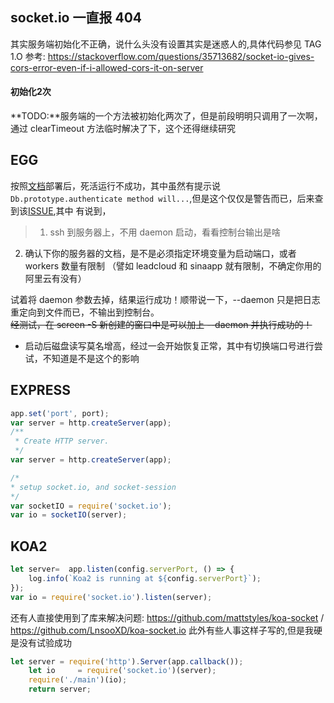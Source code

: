 ## socket.io 一直报 404
其实服务端初始化不正确，说什么头没有设置其实是迷惑人的,具体代码参见 TAG 1.O
参考: https://stackoverflow.com/questions/35713682/socket-io-gives-cors-error-even-if-i-allowed-cors-it-on-server
#### 初始化2次
**TODO:**服务端的一个方法被初始化两次了，但是前段明明只调用了一次啊，通过 clearTimeout 方法临时解决了下，这个还得继续研究


## EGG 
按照[文档](https://eggjs.org/zh-cn/core/deployment.html)部署后，死活运行不成功，其中虽然有提示说
`Db.prototype.authenticate method will...`,但是这个仅仅是警告而已，后来查到该[ISSUE](https://github.com/eggjs/egg/issues/1353),其中
有说到，
> 1. ssh 到服务器上，不用 daemon 启动，看看控制台输出是啥
2. 确认下你的服务器的文档，是不是必须指定环境变量为启动端口，或者 workers 数量有限制 （譬如 leadcloud 和 sinaapp 就有限制，不确定你用的阿里云有没有）  

试着将 daemon 参数去掉，结果运行成功！顺带说一下，--daemon 只是把日志重定向到文件而已，不输出到控制台。  
~~经测试，在 screen -S 新创建的窗口中是可以加上 --daemon 并执行成功的！~~

* 启动后磁盘读写莫名增高，经过一会开始恢复正常，其中有切换端口号进行尝试，不知道是不是这个的影响



## EXPRESS
```javascript
app.set('port', port);
var server = http.createServer(app);
/**
 * Create HTTP server.
 */
var server = http.createServer(app);

/*
* setup socket.io, and socket-session
*/
var socketIO = require('socket.io');
var io = socketIO(server);
```

## KOA2
```javascript
let server=  app.listen(config.serverPort, () => {
    log.info(`Koa2 is running at ${config.serverPort}`);
});
var io = require('socket.io').listen(server);
```
还有人直接使用到了库来解决问题: https://github.com/mattstyles/koa-socket  / https://github.com/LnsooXD/koa-socket.io
此外有些人事这样子写的,但是我硬是没有试验成功
```javascript
let server = require('http').Server(app.callback());
    let io     = require('socket.io')(server);
    require('./main')(io);
    return server;
```
